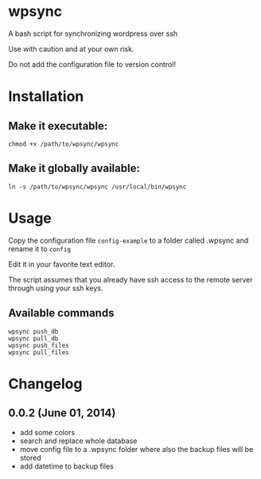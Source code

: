 wpsync
======

A bash script for synchronizing wordpress over ssh

Use with caution and at your own risk.

Do not add the configuration file to version control!



# Installation

## Make it executable:

    chmod +x /path/to/wpsync/wpsync

## Make it globally available:
  
    ln -s /path/to/wpsync/wpsync /usr/local/bin/wpsync

# Usage
    
Copy the configuration file ```config-example``` to a folder called .wpsync and rename it to ```config```

Edit it in your favorite text editor.

The script assumes that you already have ssh access to the remote server through using your ssh keys.

## Available commands

    wpsync push_db
    wpsync pull_db
    wpsync push_files
    wpsync pull_files
    

# Changelog

## 0.0.2 (June 01, 2014)

* add some colors
* search and replace whole database
* move config file to a .wpsync folder where also the backup files will be stored
* add datetime to backup files
